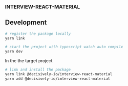 ### INTERVIEW-REACT-MATERIAL

## Development

```bash
# register the package locally
yarn link

# start the project with typescript watch auto compile
yarn dev
```

In the the target project

```bash
# link and install the package
yarn link @decisively-io/interview-react-material
yarn add @decisively-io/interview-react-material
```